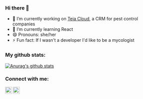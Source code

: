 ### Hi there 👋

- 🔭 I’m currently working on [Teia Cloud], a CRM for pest control companies
- 🌱 I’m currently learning React
- 😄 Pronouns: she/her
- ⚡ Fun fact: If I wasn't a developer I'd like to be a mycologist

### My github stats:  

[![Anurag's github stats](https://github-readme-stats.vercel.app/api?username=sanchezpili6&count_private=true&show_icons=true&theme=radical
)](https://github.com/sanchezpili6/github-readme-stats)

### Connect with me:

[<img align="left" alt="codeSTACKr | LinkedIn" width="22px" src="https://cdn.jsdelivr.net/npm/simple-icons@v3/icons/linkedin.svg" />][linkedin]
[<img align="left" alt="codeSTACKr | Instagram" width="22px" src="https://cdn.jsdelivr.net/npm/simple-icons@v3/icons/gmail.svg" />][mail]


[Teia Cloud]: https://www.teia.cloud/
[linkedin]: https://www.linkedin.com/in/sanchezpili6/
[mail]: mailto:sanchezpili6@gmail.com

